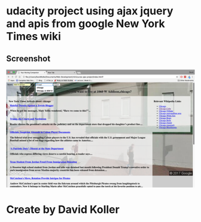 udacity project using ajax jquery and apis from google New York Times wiki
==============================================================================


## Screenshot
[![IMAGE ALT TEXT HERE](https://github.com/kolldavi/Web-Development/blob/master/minicourse-ajax-project/minicourse-ajax-project-ScreenShot.png?raw=true)](https://kolldavi.github.io/Web-Development/minicourse-ajax-project/index.html)


Create by David Koller
=======================
